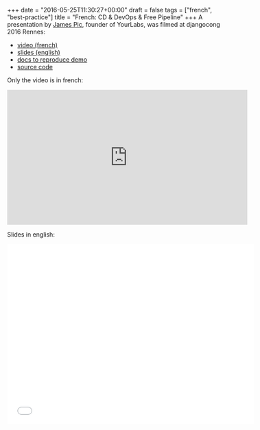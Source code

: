 +++
date = "2016-05-25T11:30:27+00:00"
draft = false
tags = ["french", "best-practice"]
title = "French: CD & DevOps & Free Pipeline"
+++
A presentation by [James Pic](https://github.com/jpic), founder of YourLabs, was filmed at djangocong 2016 Rennes:

- [video (french)](https://www.youtube.com/watch?v=MnIQHVeTjaQ)
- [slides (english)](https://slides.com/jamespic/cd-devops/)
- [docs to reproduce demo](http://memopol.readthedocs.io/en/pr/deployment.html)
- [source code](https://github.com/political-memory/political_memory/)

Only the  video is in french:

<iframe width="560" height="315" src="https://www.youtube.com/embed/MnIQHVeTjaQ" frameborder="0" allowfullscreen></iframe>

Slides in english:

<iframe src="//slides.com/jamespic/cd-devops/embed?style=light" width="576" height="420" scrolling="no" frameborder="0" webkitallowfullscreen mozallowfullscreen allowfullscreen></iframe>